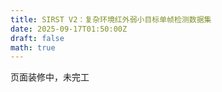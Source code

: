 ```yaml
---
title: SIRST V2：复杂环境红外弱小目标单帧检测数据集
date: 2025-09-17T01:50:00Z
draft: false
math: true
---
```


页面装修中，未完工
